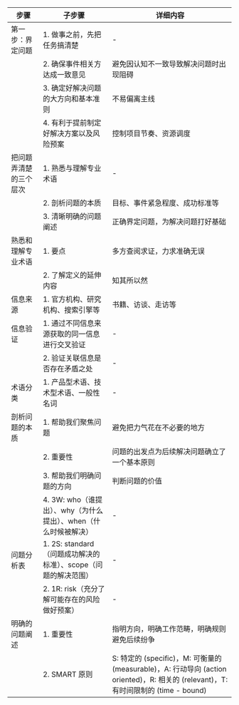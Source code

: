 | 步骤 | 子步骤 | 详细内容 |
|------|--------|----------|
| 第一步：界定问题 | 1. 做事之前，先把任务搞清楚 | - |
|  | 2. 确保事件相关方达成一致意见 | 避免因认知不一致导致解决问题时出现阻碍 |
|  | 3. 确定好解决问题的大方向和基本准则 | 不易偏离主线 |
|  | 4. 有利于提前制定好解决方案以及风险预案 | 控制项目节奏、资源调度 |
| 把问题弄清楚的三个层次 | 1. 熟悉与理解专业术语 | - |
|  | 2. 剖析问题的本质 | 目标、事件紧急程度、成功标准等 |
|  | 3. 清晰明确的问题阐述 | 正确界定问题，为解决问题打好基础 |
| 熟悉和理解专业术语 | 1. 要点 | 多方查阅求证，力求准确无误 |
|  | 2. 了解定义的延伸内容 | 知其所以然 |
| 信息来源 | 1. 官方机构、研究机构、搜索引擎等 | 书籍、访谈、走访等 |
| 信息验证 | 1. 通过不同信息来源获取的同一信息进行交叉验证 | - |
|  | 2. 验证关联信息是否存在矛盾之处 | - |
| 术语分类 | 1. 产品型术语、技术型术语、一般性名词 | - |
| 剖析问题的本质 | 1. 帮助我们聚焦问题 | 避免把力气花在不必要的地方 |
|  | 2. 重要性 | 问题的出发点为后续解决问题确立了一个基本原则 |
|  | 3. 帮助我们明确问题的方向 | 判断问题的价值 |
|  | 4. 3W: who（谁提出）、why（为什么提出）、when（什么时候被解决） | - |
| 问题分析表 | 1. 2S: standard（问题成功解决的标准）、scope（问题的解决范围） | - |
|  | 2. 1R: risk（充分了解可能存在的风险做好预案） | - |
| 明确的问题阐述 | 1. 重要性 | 指明方向，明确工作范畴，明确规则避免后续纷争 |
|  | 2. SMART 原则 | S: 特定的 (specific)，M: 可衡量的 (measurable)，A: 行动导向 (action oriented)，R: 相关的 (relevant)，T: 有时间限制的 (time - bound) |
